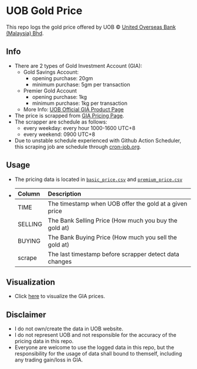 # UOB Gold Price
This repo logs the gold price offered by UOB © [United Overseas Bank (Malaysia) Bhd](https://www.uob.com.my/). 

## Info
- There are 2 types of Gold Investment Account (GIA):
  - Gold Savings Account:
    - opening purchase: 20gm
    - minimum purchase: 5gm per transaction
  - Premier Gold Account
    - opening purchase: 1kg 
    - minimum purchase: 1kg per transaction
  - More Info: [UOB Official GIA Product Page](https://www.uob.com.my/corporate/gmim/gmim-pga.page)
- The price is scrapped from [GIA Pricing Page](https://www.uob.com.my/online-rates/gold-prices.page).
- The scrapper are schedule as follows:
  - every weekday: every hour 1000-1600 UTC+8
  - every weekend: 0900 UTC+8
- Due to unstable schedule experienced with Github Action Scheduler, this scraping job are schedule through [cron-job.org](https://cron-job.org).

## Usage
- The pricing data is located in [`basic_price.csv`](data/basic_price.csv) and [`premium_price.csv`](data/premium_price.csv)
- |Column |Description                                           |
  |:------|:-----------------------------------------------------|
  |TIME   |The timestamp when UOB offer the gold at a given price|
  |SELLING|The Bank Selling Price (How much you buy the gold at) |
  |BUYING |The Bank Buying Price (How much you sell the gold at) |
  |scrape |The last timestamp before scrapper detect data changes|

## Visualization
- Click [here](https://rexpert.github.io/uob_gold_price/visualization.html) to visualize the GIA prices. 

## Disclaimer
- I do not own/create the data in UOB website.
- I do not represent UOB and not responsible for the accuracy of the pricing data in this repo. 
- Everyone are welcome to use the logged data in this repo, but the responsibility for the usage of data shall bound to themself, including any trading gain/loss in GIA. 
